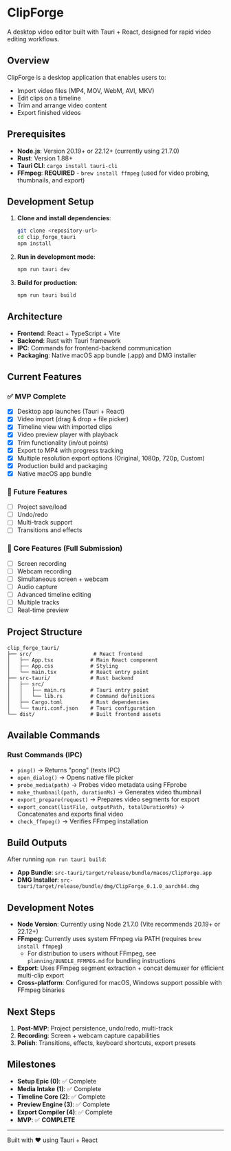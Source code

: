 # ClipForge

A desktop video editor built with Tauri + React, designed for rapid video editing workflows.

## Overview

ClipForge is a desktop application that enables users to:
- Import video files (MP4, MOV, WebM, AVI, MKV)
- Edit clips on a timeline
- Trim and arrange video content
- Export finished videos

## Prerequisites

- **Node.js**: Version 20.19+ or 22.12+ (currently using 21.7.0)
- **Rust**: Version 1.88+
- **Tauri CLI**: `cargo install tauri-cli`
- **FFmpeg**: **REQUIRED** - `brew install ffmpeg` (used for video probing, thumbnails, and export)

## Development Setup

1. **Clone and install dependencies**:
   ```bash
   git clone <repository-url>
   cd clip_forge_tauri
   npm install
   ```

2. **Run in development mode**:
   ```bash
   npm run tauri dev
   ```

3. **Build for production**:
   ```bash
   npm run tauri build
   ```

## Architecture

- **Frontend**: React + TypeScript + Vite
- **Backend**: Rust with Tauri framework
- **IPC**: Commands for frontend-backend communication
- **Packaging**: Native macOS app bundle (.app) and DMG installer

## Current Features

### ✅ MVP Complete
- [x] Desktop app launches (Tauri + React)
- [x] Video import (drag & drop + file picker)
- [x] Timeline view with imported clips
- [x] Video preview player with playback
- [x] Trim functionality (in/out points)
- [x] Export to MP4 with progress tracking
- [x] Multiple resolution export options (Original, 1080p, 720p, Custom)
- [x] Production build and packaging
- [x] Native macOS app bundle

### 🚧 Future Features
- [ ] Project save/load
- [ ] Undo/redo
- [ ] Multi-track support
- [ ] Transitions and effects

### 🎯 Core Features (Full Submission)
- [ ] Screen recording
- [ ] Webcam recording
- [ ] Simultaneous screen + webcam
- [ ] Audio capture
- [ ] Advanced timeline editing
- [ ] Multiple tracks
- [ ] Real-time preview

## Project Structure

```
clip_forge_tauri/
├── src/                    # React frontend
│   ├── App.tsx            # Main React component
│   ├── App.css            # Styling
│   └── main.tsx           # React entry point
├── src-tauri/             # Rust backend
│   ├── src/
│   │   ├── main.rs        # Tauri entry point
│   │   └── lib.rs         # Command definitions
│   ├── Cargo.toml         # Rust dependencies
│   └── tauri.conf.json    # Tauri configuration
└── dist/                  # Built frontend assets
```

## Available Commands

### Rust Commands (IPC)
- `ping()` → Returns "pong" (tests IPC)
- `open_dialog()` → Opens native file picker
- `probe_media(path)` → Probes video metadata using FFprobe
- `make_thumbnail(path, durationMs)` → Generates video thumbnail
- `export_prepare(request)` → Prepares video segments for export
- `export_concat(listFile, outputPath, totalDurationMs)` → Concatenates and exports final video
- `check_ffmpeg()` → Verifies FFmpeg installation

## Build Outputs

After running `npm run tauri build`:
- **App Bundle**: `src-tauri/target/release/bundle/macos/ClipForge.app`
- **DMG Installer**: `src-tauri/target/release/bundle/dmg/ClipForge_0.1.0_aarch64.dmg`

## Development Notes

- **Node Version**: Currently using Node 21.7.0 (Vite recommends 20.19+ or 22.12+)
- **FFmpeg**: Currently uses system FFmpeg via PATH (requires `brew install ffmpeg`)
  - For distribution to users without FFmpeg, see `planning/BUNDLE_FFMPEG.md` for bundling instructions
- **Export**: Uses FFmpeg segment extraction + concat demuxer for efficient multi-clip export
- **Cross-platform**: Configured for macOS, Windows support possible with FFmpeg binaries

## Next Steps

1. **Post-MVP**: Project persistence, undo/redo, multi-track
2. **Recording**: Screen + webcam capture capabilities
3. **Polish**: Transitions, effects, keyboard shortcuts, export presets

## Milestones

- **Setup Epic (0)**: ✅ Complete
- **Media Intake (1)**: ✅ Complete
- **Timeline Core (2)**: ✅ Complete
- **Preview Engine (3)**: ✅ Complete
- **Export Compiler (4)**: ✅ Complete
- **MVP**: ✅ **COMPLETE**

---

Built with ❤️ using Tauri + React